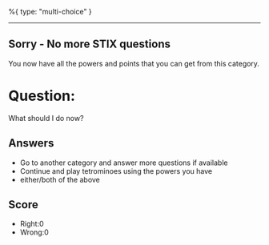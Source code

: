 %{
 type: "multi-choice"
}

---
## Sorry - No more STIX questions
You now have all the powers and points that you can get
from this category.

# Question:
What should I do now?

## Answers
- Go to another category and answer more questions if available
- Continue and play tetrominoes using the powers you have
- either/both of the above


## Score
- Right:0
- Wrong:0
